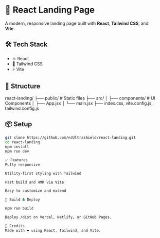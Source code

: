 # 🚀 React Landing Page

A modern, responsive landing page built with **React**, **Tailwind CSS**, and **Vite**.

## 🛠️ Tech Stack

- ⚛️ React
- 💨 Tailwind CSS
- ⚡ Vite

## 📁 Structure

react-landing/
├── public/ # Static files
├── src/
│ ├── components/ # UI Components
│ ├── App.jsx
│ └── main.jsx
├── index.css, vite.config.js, tailwind.config.js

## 📦 Setup

```bash
git clone https://github.com/ndUltrashield/react-landing.git
cd react-landing
npm install
npm run dev

✅ Features
Fully responsive

Utility-first styling with Tailwind

Fast build and HMR via Vite

Easy to customize and extend

🚀 Build & Deploy

npm run build

Deploy /dist on Vercel, Netlify, or GitHub Pages.

🙌 Credits
Made with ❤️ using React, Tailwind, and Vite.
```
